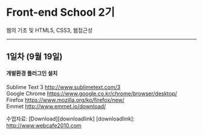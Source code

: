 # Front-end School 2기
웹의 기초 및 HTML5, CSS3, 웹접근성
<hr />

## 1일차 (9월 19일)

#### 개발환경 플러그인 설치

Sublime Text 3 <http://www.sublimetext.com/3>  
Google Chrome <https://www.google.co.kr/chrome/browser/desktop/>  
Firefox <https://www.mozilla.org/ko/firefox/new/>  
Emmet <http://www.emmet.io/download/>  


수업자료: [Download][downloadlink]
[downloadlink]: http://www.webcafe2010.com
